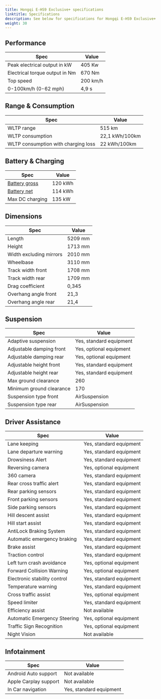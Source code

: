 ```yaml
---
title: Hongqi E-HS9 Exclusive+ specifications
linktitle: Specifications
description: See below for specifications for Hongqi E-HS9 Exclusive+
weight: 30
---
```


## Performance

|Spec|Value|
|----|-----|
|Peak electrical output in kW|405 Kw|
|Electrical torque output in Nm|670 Nm|
|Top speed|200 km/h|
|0-100km/h (0-62 mph)|4,9 s|



## Range & Consumption

|Spec|Value|
|----|-----|
|WLTP range|515 km|
|WLTP consumption|22,1 kWh/100km|
|WLTP consumption with charging loss|22 kWh/100km|



## Battery & Charging

|Spec|Value|
|----|-----|
|[Battery gross](../../../../technology/battery/buffer/)|120 kWh|
|[Battery net](../../../../technology/battery/buffer/)|114 kWh|
|Max DC charging|135 kW|



## Dimensions

|Spec|Value|
|----|-----|
|Length|5209 mm|
|Height|1713 mm|
|Width excluding mirrors|2010 mm|
|Wheelbase|3110 mm|
|Track width front|1708 mm|
|Track width rear|1709 mm|
|Drag coefficient|0,345|
|Overhang angle front|21,3|
|Overhang angle rear|21,4|

## Suspension

|Spec|Value|
|----|-----|
|Adaptive suspension|Yes, standard equipment|
|Adjustable damping front|Yes, optional equipment|
|Adjustable damping rear|Yes, optional equipment|
|Adjustable height front|Yes, standard equipment|
|Adjustable height rear|Yes, standard equipment|
|Max ground clearance|260|
|Minimum ground clearance|170|
|Suspension type front|AirSuspension|
|Suspension type rear|AirSuspension|

## Driver Assistance

|Spec|Value|
|----|-----|
|Lane keeping|Yes, standard equipment|
|Lane departure warning|Yes, standard equipment|
|Drowsiness Alert|Yes, standard equipment|
|Reversing camera|Yes, optional equipment|
|360 camera|Yes, standard equipment|
|Rear cross traffic alert|Yes, standard equipment|
|Rear parking sensors|Yes, standard equipment|
|Front parking sensors|Yes, standard equipment|
|Side parking sensors|Yes, standard equipment|
|Hill descent assist|Yes, standard equipment|
|Hill start assist|Yes, standard equipment|
|AntiLock Braking System|Yes, standard equipment|
|Automatic emergency braking|Yes, standard equipment|
|Brake assist|Yes, standard equipment|
|Traction control|Yes, standard equipment|
|Left turn crash avoidance|Yes, optional equipment|
|Forward Collision Warning|Yes, optional equipment|
|Electronic stability control|Yes, standard equipment|
|Temperature warning|Yes, standard equipment|
|Cross traffic assist|Yes, optional equipment|
|Speed limiter|Yes, standard equipment|
|Efficiency assist|Not available|
|Automatic Emergency Steering|Yes, optional equipment|
|Traffic Sign Recognition|Yes, optional equipment|
|Night Vision|Not available|

## Infotainment

|Spec|Value|
|----|-----|
|Android Auto support|Not available|
|Apple Carplay support|Not available|
|In Car navigation|Yes, standard equipment|
